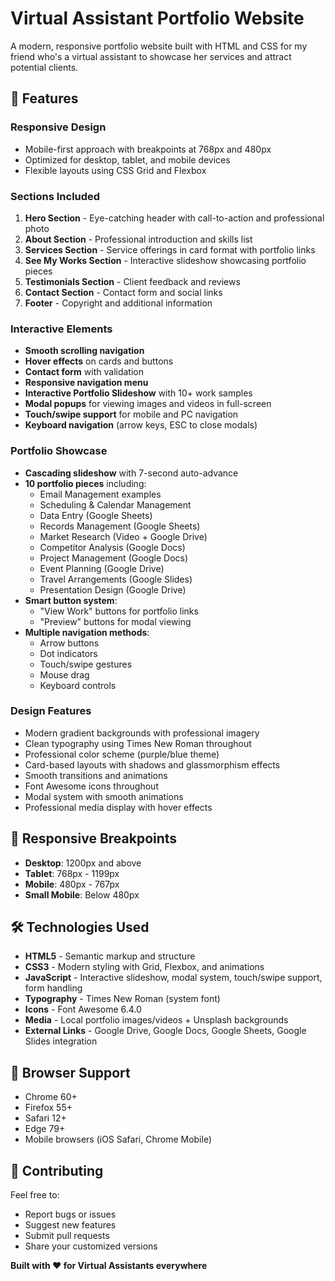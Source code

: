 # Virtual Assistant Portfolio Website

A modern, responsive portfolio website built with HTML and CSS for my friend who's a virtual assistant to showcase her services and attract potential clients.

## 🌟 Features

### **Responsive Design**
- Mobile-first approach with breakpoints at 768px and 480px
- Optimized for desktop, tablet, and mobile devices
- Flexible layouts using CSS Grid and Flexbox

### **Sections Included**
1. **Hero Section** - Eye-catching header with call-to-action and professional photo
2. **About Section** - Professional introduction and skills list
3. **Services Section** - Service offerings in card format with portfolio links
4. **See My Works Section** - Interactive slideshow showcasing portfolio pieces
5. **Testimonials Section** - Client feedback and reviews
6. **Contact Section** - Contact form and social links
7. **Footer** - Copyright and additional information

### **Interactive Elements**
- **Smooth scrolling navigation**
- **Hover effects** on cards and buttons
- **Contact form** with validation
- **Responsive navigation menu**
- **Interactive Portfolio Slideshow** with 10+ work samples
- **Modal popups** for viewing images and videos in full-screen
- **Touch/swipe support** for mobile and PC navigation
- **Keyboard navigation** (arrow keys, ESC to close modals)

### **Portfolio Showcase**
- **Cascading slideshow** with 7-second auto-advance
- **10 portfolio pieces** including:
  - Email Management examples
  - Scheduling & Calendar Management
  - Data Entry (Google Sheets)
  - Records Management (Google Sheets)
  - Market Research (Video + Google Drive)
  - Competitor Analysis (Google Docs)
  - Project Management (Google Docs)
  - Event Planning (Google Drive)
  - Travel Arrangements (Google Slides)
  - Presentation Design (Google Drive)
- **Smart button system**:
  - "View Work" buttons for portfolio links
  - "Preview" buttons for modal viewing
- **Multiple navigation methods**:
  - Arrow buttons
  - Dot indicators
  - Touch/swipe gestures
  - Mouse drag
  - Keyboard controls

### **Design Features**
- Modern gradient backgrounds with professional imagery
- Clean typography using Times New Roman throughout
- Professional color scheme (purple/blue theme)
- Card-based layouts with shadows and glassmorphism effects
- Smooth transitions and animations
- Font Awesome icons throughout
- Modal system with smooth animations
- Professional media display with hover effects

## 📱 Responsive Breakpoints

- **Desktop**: 1200px and above
- **Tablet**: 768px - 1199px
- **Mobile**: 480px - 767px
- **Small Mobile**: Below 480px

## 🛠️ Technologies Used

- **HTML5** - Semantic markup and structure
- **CSS3** - Modern styling with Grid, Flexbox, and animations
- **JavaScript** - Interactive slideshow, modal system, touch/swipe support, form handling
- **Typography** - Times New Roman (system font)
- **Icons** - Font Awesome 6.4.0
- **Media** - Local portfolio images/videos + Unsplash backgrounds
- **External Links** - Google Drive, Google Docs, Google Sheets, Google Slides integration

## 🔧 Browser Support

- Chrome 60+
- Firefox 55+
- Safari 12+
- Edge 79+
- Mobile browsers (iOS Safari, Chrome Mobile)

## 🤝 Contributing

Feel free to:
- Report bugs or issues
- Suggest new features
- Submit pull requests
- Share your customized versions

**Built with ❤️ for Virtual Assistants everywhere**